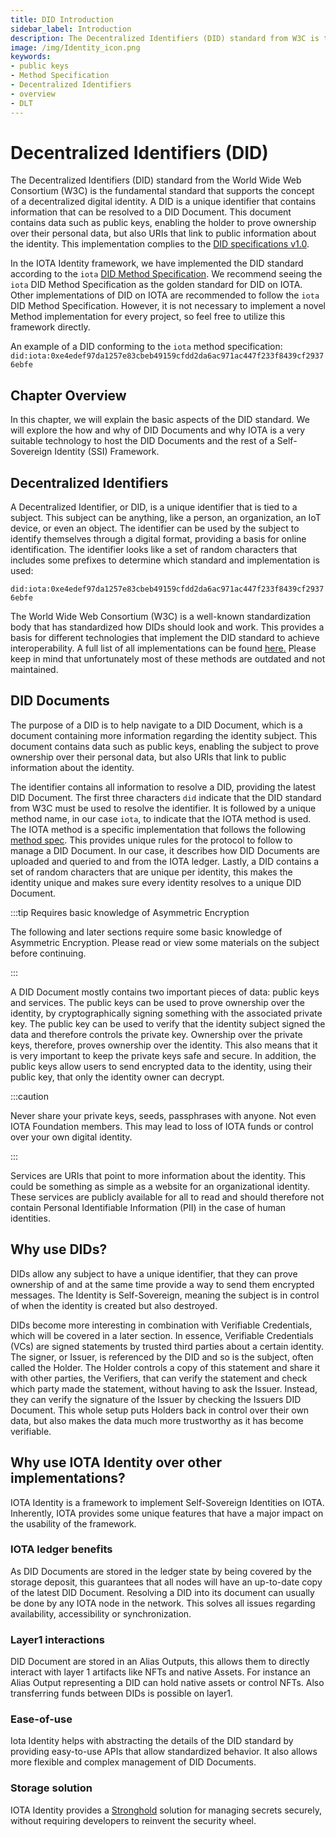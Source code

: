 ```yaml
---
title: DID Introduction
sidebar_label: Introduction
description: The Decentralized Identifiers (DID) standard from W3C is the fundamental standard that supports the concept of a decentralized digital identity. Explore the basic aspects of the DID standard.
image: /img/Identity_icon.png
keywords:
- public keys
- Method Specification
- Decentralized Identifiers
- overview
- DLT
---
```


# Decentralized Identifiers (DID)

The Decentralized Identifiers (DID) standard from the World Wide Web Consortium (W3C) is the fundamental standard that supports the concept of a decentralized digital identity. A DID is a unique identifier that contains information that can be resolved to a DID Document. This document contains data such as public keys, enabling the holder to prove ownership over their personal data, but also URIs that link to public information about the identity. This implementation complies to the [DID specifications v1.0](https://www.w3.org/TR/did-core//).

In the IOTA Identity framework, we have implemented the DID standard according to the `iota` [DID Method Specification](../../specs/did/iota_did_method_spec.md). We recommend seeing the `iota` DID Method Specification as the golden standard for DID on IOTA. Other implementations of DID on IOTA are recommended to follow the `iota` DID Method Specification. However, it is not necessary to implement a novel Method implementation for every project, so feel free to utilize this framework directly.

An example of a DID conforming to the `iota` method specification:
`did:iota:0xe4edef97da1257e83cbeb49159cfdd2da6ac971ac447f233f8439cf29376ebfe`

## Chapter Overview

In this chapter, we will explain the basic aspects of the DID standard. We will explore the how and why of DID Documents and why IOTA is a very suitable technology to host the DID Documents and the rest of a Self-Sovereign Identity (SSI) Framework.

## Decentralized Identifiers

A Decentralized Identifier, or DID, is a unique identifier that is tied to a subject. This subject can be anything, like a person, an organization, an IoT device, or even an object. The identifier can be used by the subject to identify themselves through a digital format, providing a basis for online identification. The identifier looks like a set of random characters that includes some prefixes to determine which standard and implementation is used:

`did:iota:0xe4edef97da1257e83cbeb49159cfdd2da6ac971ac447f233f8439cf29376ebfe`

The World Wide Web Consortium (W3C) is a well-known standardization body that has standardized how DIDs should look and work. This provides a basis for different technologies that implement the DID standard to achieve interoperability. A full list of all implementations can be found [here.](https://www.w3.org/TR/did-spec-registries/#did-methods) Please keep in mind that unfortunately most of these methods are outdated and not maintained.

## DID Documents

The purpose of a DID is to help navigate to a DID Document, which is a document containing more information regarding the identity subject. This document contains data such as public keys, enabling the subject to prove ownership over their personal data, but also URIs that link to public information about the identity.

The identifier contains all information to resolve a DID, providing the latest DID Document. The first three characters `did` indicate that the DID standard from W3C must be used to resolve the identifier. It is followed by a unique method name, in our case `iota`, to indicate that the IOTA method is used. The IOTA method is a specific implementation that follows the following [method spec](../../specs/did/iota_did_method_spec.md). This provides unique rules for the protocol to follow to manage a DID Document. In our case, it describes how DID Documents are uploaded and queried to and from the IOTA ledger. Lastly, a DID contains a set of random characters that are unique per identity, this makes the identity unique and makes sure every identity resolves to a unique DID Document.

:::tip Requires basic knowledge of Asymmetric Encryption

The following and later sections require some basic knowledge of Asymmetric Encryption. Please read or view some materials on the subject before continuing.

:::

A DID Document mostly contains two important pieces of data: public keys and services. The public keys can be used to prove ownership over the identity, by cryptographically signing something with the associated private key. The public key can be used to verify that the identity subject signed the data and therefore controls the private key. Ownership over the private keys, therefore, proves ownership over the identity. This also means that it is very important to keep the private keys safe and secure. In addition, the public keys allow users to send encrypted data to the identity, using their public key, that only the identity owner can decrypt.

:::caution

Never share your private keys, seeds, passphrases with anyone. Not even IOTA Foundation members. This may lead to loss of IOTA funds or control over your own digital identity.

:::

Services are URIs that point to more information about the identity. This could be something as simple as a website for an organizational identity. These services are publicly available for all to read and should therefore not contain Personal Identifiable Information (PII) in the case of human identities.

## Why use DIDs?

DIDs allow any subject to have a unique identifier, that they can prove ownership of and at the same time provide a way to send them encrypted messages. The Identity is Self-Sovereign, meaning the subject is in control of when the identity is created but also destroyed.

DIDs become more interesting in combination with Verifiable Credentials, which will be covered in a later section. In essence, Verifiable Credentials (VCs) are signed statements by trusted third parties about a certain identity. The signer, or Issuer, is referenced by the DID and so is the subject, often called the Holder. The Holder controls a copy of this statement and share it with other parties, the Verifiers, that can verify the statement and check which party made the statement, without having to ask the Issuer. Instead, they can verify the signature of the Issuer by checking the Issuers DID Document. This whole setup puts Holders back in control over their own data, but also makes the data much more trustworthy as it has become verifiable.

## Why use IOTA Identity over other implementations?

IOTA Identity is a framework to implement Self-Sovereign Identities on IOTA. Inherently, IOTA provides some unique features that have a major impact on the usability of the framework.

### IOTA ledger benefits

As DID Documents are stored in the ledger state by being covered by the storage deposit, this guarantees that all nodes will have an up-to-date copy of the latest DID Document. Resolving a DID into its document can usually be done by any IOTA node in the network. This solves all issues regarding availability, accessibility or synchronization.

### Layer1 interactions

DID Document are stored in an Alias Outputs, this allows them to directly interact with layer 1 artifacts  like NFTs and native Assets. For instance an Alias Output representing a DID can hold native assets or control NFTs. Also transferring funds between DIDs is possible on layer1.


### Ease-of-use

Iota Identity helps with abstracting the details of the DID standard by providing easy-to-use APIs that allow standardized behavior. It also allows more flexible and complex management of DID Documents.

### Storage solution

IOTA Identity provides a [Stronghold](https://wiki.iota.org/stronghold.rs/welcome/ "Stronghold is an open-source software library that was originally built to protect IOTA Seeds, but can be used to protect any digital secret.") solution for managing secrets securely, without requiring developers to reinvent the security wheel.
